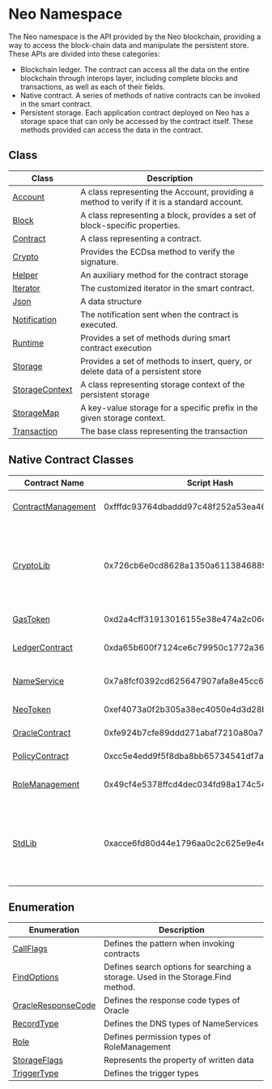 # Neo Namespace

The Neo namespace is the API provided by the Neo blockchain, providing a way to access the block-chain data and manipulate the persistent store. These APIs are divided into these categories:

- Blockchain ledger. The contract can access all the data on the entire blockchain through interops layer, including complete blocks and transactions, as well as each of their fields.
- Native contract. A series of methods of native contracts can be invoked in the smart contract.
- Persistent storage. Each application contract deployed on Neo has a storage space that can only be accessed by the contract itself. These methods provided can access the data in the contract.

## Class

| Class | Description |
| ---------------------------------------- | ---------------------- |
| [Account](neo/Account.md)          | A class representing the Account, providing a method to verify if it is a standard account. |
| [Block](neo/Block.md)              | A class representing a block, provides a set of block-specific properties. |
| [Contract](neo/Contract.md)        | A class representing a contract.                |
| [Crypto](neo/Crypto.md) | Provides the ECDsa method to verify the signature. |
| [Helper](neo/Helper.md) | An auxiliary method for the contract storage |
| [Iterator](neo/Iterator.md) | The customized iterator in the smart contract. |
| [Json](neo/Json.md) | A data structure |
| [Notification](neo/Notification.md) | The notification sent when the contract is executed. |
| [Runtime](neo/Runtime.md)          | Provides a set of methods during smart contract execution   |
| [Storage](neo/Storage.md)          | Provides a set of methods to insert, query, or delete data of a persistent store   |
| [StorageContext](neo/StorageContext.md) | A class representing storage context of the persistent storage |
| [StorageMap](neo/StorageMap.md) | A key-value storage for a specific prefix in the given storage context. |
| [Transaction](neo/Transaction.md)  |  The base class representing the transaction            |

## Native Contract Classes

| Contract Name                                             | Script Hash                                | Description                                                  |
| --------------------------------------------------------- | ------------------------------------------ | ------------------------------------------------------------ |
| [ContractManagement](fw/dotnet/neo/ContractManagement.md) | 0xfffdc93764dbaddd97c48f252a53ea4643faa3fd | The contract that manages contracts                          |
| [CryptoLib](fw/dotnet/neo/CryptoLib.md)                   | 0x726cb6e0cd8628a1350a611384688911ab75f51b | A contract that integrates cryptographic methods such as hash calculation and signature verification |
| [GasToken](fw/dotnet/neo/GAS.md)                          | 0xd2a4cff31913016155e38e474a2c06d08be276cf | GAS related contract                                         |
| [LedgerContract](fw/dotnet/neo/Ledger.md)                 | 0xda65b600f7124ce6c79950c1772a36403104f2be | Blockchain protocol layer contracts                          |
| [NameService](fw/dotnet/neo/NameService.md)               | 0x7a8fcf0392cd625647907afa8e45cc66872b596b | Neo domain name dervice contract                             |
| [NeoToken](fw/dotnet/neo/NEO.md)                          | 0xef4073a0f2b305a38ec4050e4d3d28bc40ea63f5 | Neo related contract                                         |
| [OracleContract](fw/dotnet/neo/Oracle.md)                 | 0xfe924b7cfe89ddd271abaf7210a80a7e11178758 | Oracle contract                                              |
| [PolicyContract](fw/dotnet/neo/Policy.md)                 | 0xcc5e4edd9f5f8dba8bb65734541df7a1c081c67b | Consensus policy contract                                    |
| [RoleManagement](fw/dotnet/neo/RoleManagement.md)         | 0x49cf4e5378ffcd4dec034fd98a174c5491e395e2 | Role management contract                                     |
| [StdLib](fw/dotnet/neo/StdLib.md)                         | 0xacce6fd80d44e1796aa0c2c625e9e4e0ce39efc0 | A contract that integrates methods such as serialization, deserialization, and format conversion |

## Enumeration

| Enumeration | Description |
| ---------------------------------------- | ----------------------- |
| [CallFlags](neo/CallFlags.md) | Defines the pattern when invoking contracts |
| [FindOptions](neo/FindOptions.md) | Defines search options for searching a storage. Used in the  Storage.Find method. |
| [OracleResponseCode](neo/OracleResponseCode.md) | Defines the response code types of Oracle |
| [RecordType](neo/RecordType.md) | Defines the DNS types of NameServices |
| [Role](neo/Role.md) | Defines permission types of RoleManagement |
| [StorageFlags](neo/StorageFlags.md) | Represents the property of written data |
| [TriggerType](neo/TriggerType.md) | Defines the trigger types |
